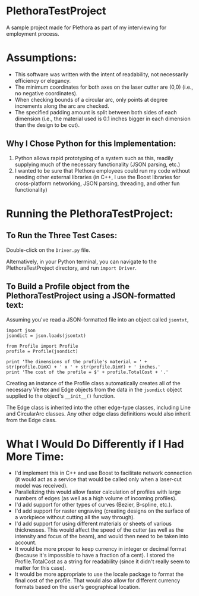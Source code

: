 # PlethoraTestProject
A sample project made for Plethora as part of my interviewing for employment process.


# Assumptions:
- This software was written with the intent of readability, not necessarily efficiency or elegancy.
- The minimum coordinates for both axes on the laser cutter are (0,0) (i.e., no negative coordinates).
- When checking bounds of a circular arc, only points at degree increments along the arc are checked.
- The specified padding amount is split between both sides of each dimension (i.e., the material used is 0.1 inches bigger in each dimension than the design to be cut).


## Why I Chose Python for this Implementation:
1. Python allows rapid prototyping of a system such as this, readily supplying much of the necessary functionality (JSON parsing, etc.)
2. I wanted to be sure that Plethora employees could run my code without needing other external libraries (in C++, I use the Boost libraries for cross-platform networking, JSON parsing, threading, and other fun functionality)


# Running the PlethoraTestProject:
## To Run the Three Test Cases:
Double-click on the `Driver.py` file.

Alternatively, in your Python terminal, you can navigate to the PlethoraTestProject directory, and run `import Driver`.

## To Build a Profile object from the PlethoraTestProject using a JSON-formatted text:
Assuming you've read a JSON-formatted file into an object called `jsontxt`,
```
import json
jsondict = json.loads(jsontxt)

from Profile import Profile
profile = Profile(jsondict)

print 'The dimensions of the profile's material = ' + str(profile.DimX) + ' x ' + str(profile.DimY) + ' inches.'
print 'The cost of the profile = $' + profile.TotalCost + '.'
```

Creating an instance of the Profile class automatically creates all of the necessary Vertex and Edge objects from the data in the `jsondict` object supplied to the object's `__init__()` function.  

The Edge class is inherited into the other edge-type classes, including Line and CircularArc classes.  Any other edge class definitions would also inherit from the Edge class.



# What I Would Do Differently if I Had More Time:
- I'd implement this in C++ and use Boost to facilitate network connection (it would act as a service that would be called only when a laser-cut model was received).
- Parallelizing this would allow faster calculation of profiles with large numbers of edges (as well as a high volume of incoming profiles).
- I'd add support for other types of curves (Bezier, B-spline, etc.).
- I'd add support for raster engraving (creating designs on the surface of a workpiece without cutting all the way through).
- I'd add support for using different materials or sheets of various thicknesses.  This would affect the speed of the cutter (as well as the intensity and focus of the beam), and would then need to be taken into account.
- It would be more proper to keep currency in integer or decimal format (because it's impossible to have a fraction of a cent).  I stored the Profile.TotalCost as a string for readability (since it didn't really seem to matter for this case).
- It would be more appropriate to use the locale package to format the final cost of the profile.  That would also allow for different currency formats based on the user's geographical location.

